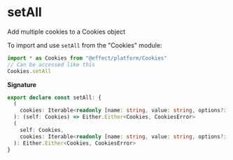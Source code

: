 # setAll

Add multiple cookies to a Cookies object

To import and use `setAll` from the "Cookies" module:

```ts
import * as Cookies from "@effect/platform/Cookies"
// Can be accessed like this
Cookies.setAll
```

**Signature**

```ts
export declare const setAll: {
  (
    cookies: Iterable<readonly [name: string, value: string, options?: Cookie["options"]]>
  ): (self: Cookies) => Either.Either<Cookies, CookiesError>
  (
    self: Cookies,
    cookies: Iterable<readonly [name: string, value: string, options?: Cookie["options"]]>
  ): Either.Either<Cookies, CookiesError>
}
```
